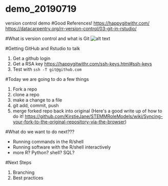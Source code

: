 # demo_20190719
version control demo
#Good References!
https://happygitwithr.com/
https://datacarpentry.org/rr-version-control/03-git-in-rstudio/

#What is version control and what is Git
![alt text](https://github.com/ryanjw/demo_20190719/blob/master/simple_git.jpg)



#Getting GitHub and Rstudio to talk 

1. Get a github login
2. Get a RSA key https://happygitwithr.com/ssh-keys.html#ssh-keys
3. Test with `ssh -T git@github.com`

#Today we are going to do a few things

1. Fork a repo
2. clone a repo
3. make a change to a file
4. git add, commit, push
5. merge forked repo back into original
(Here's a good write up of how to do it! https://github.com/KirstieJane/STEMMRoleModels/wiki/Syncing-your-fork-to-the-original-repository-via-the-browser)

#What do we want to do next???

- Running commands in the R/shell
- Running software with the R/shell interactively
- more R? Python? shell? SQL? 

#Next Steps
1. Branching
2. Best practices
